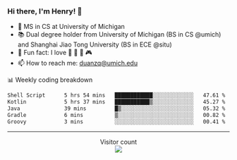 ### Hi there, I'm Henry! 👋

- 🔭 MS in CS at University of Michigan
- 📚 Dual degree holder from University of Michigan (BS in CS @umich) and Shanghai Jiao Tong University (BS in ECE @situ)
- 🍁 Fun fact: I love 📸 🏓 🍜 🎮
- 📫 How to reach me: [duanzq@umich.edu](mailto:duanzq@umich.edu)

📊 Weekly coding breakdown
<!--START_SECTION:waka-->

```txt
Shell Script      5 hrs 54 mins   ████████████░░░░░░░░░░░░░   47.61 %
Kotlin            5 hrs 37 mins   ███████████▒░░░░░░░░░░░░░   45.27 %
Java              39 mins         █▒░░░░░░░░░░░░░░░░░░░░░░░   05.32 %
Gradle            6 mins          ▒░░░░░░░░░░░░░░░░░░░░░░░░   00.82 %
Groovy            3 mins          ░░░░░░░░░░░░░░░░░░░░░░░░░   00.41 %
```

<!--END_SECTION:waka-->

***
<p align="center"> 
  Visitor count<br>
  <img src="https://profile-counter.glitch.me/zlzq-duanzq/count.svg" />
</p>

<!-- ![Henry Duan's GitHub stats](https://github-readme-stats.vercel.app/api?username=zlzq-duanzq&show_icons=true)

![trophy](https://github-profile-trophy.vercel.app/?username=zlzq-duanzq&column=7)

[![Top Langs](https://github-readme-stats.vercel.app/api/top-langs/?username=zlzq-duanzq&layout=compact)](https://github.com/zlzq-duanzq/github-readme-stats) -->
